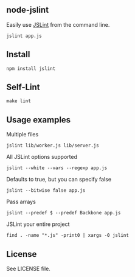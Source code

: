 ## node-jslint

Easily use [JSLint][] from the command line.

    jslint app.js

## Install

    npm install jslint

## Self-Lint

    make lint

## Usage examples

Multiple files

    jslint lib/worker.js lib/server.js

All JSLint options supported

    jslint --white --vars --regexp app.js

Defaults to true, but you can specify false

    jslint --bitwise false app.js

Pass arrays

	jslint --predef $ --predef Backbone app.js

JSLint your entire project

	find . -name "*.js" -print0 | xargs -0 jslint


## License

See LICENSE file.

[JSLint]: http://jslint.com/

